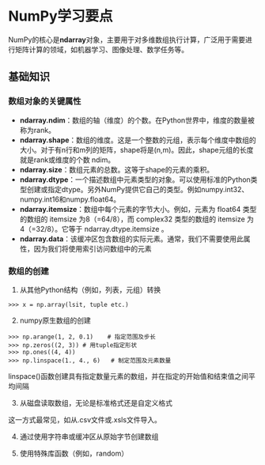 # NumPy学习要点
NumPy的核心是**ndarray**对象，主要用于对多维数组执行计算，广泛用于需要进行矩阵计算的领域，如机器学习、图像处理、数学任务等。

## **基础知识**
### 数组对象的关键属性
- **ndarray.ndim**：数组的轴（维度）的个数。在Python世界中，维度的数量被称为rank。
- **ndarray.shape**：数组的维度。这是一个整数的元组，表示每个维度中数组的大小。对于有n行和m列的矩阵，shape将是(n,m)。因此，shape元组的长度就是rank或维度的个数 ndim。
- **ndarray.size**：数组元素的总数。这等于shape的元素的乘积。
- **ndarray.dtype**：一个描述数组中元素类型的对象。可以使用标准的Python类型创建或指定dtype。另外NumPy提供它自己的类型。例如numpy.int32、numpy.int16和numpy.float64。
- **ndarray.itemsize**：数组中每个元素的字节大小。例如，元素为 float64 类型的数组的 itemsize 为8（=64/8），而 complex32 类型的数组的 itemsize 为4（=32/8）。它等于 ndarray.dtype.itemsize 。
- **ndarray.data**：该缓冲区包含数组的实际元素。通常，我们不需要使用此属性，因为我们将使用索引访问数组中的元素

### 数组的创建
1. 从其他Python结构（例如，列表，元组）转换
```
>>> x = np.array(lsit, tuple etc.)
```
2. numpy原生数组的创建
```
>>> np.arange(1, 2, 0.1)    # 指定范围及步长
>>> np.zeros((2, 3)) # 用tuple指定形状
>>> np.ones((4, 4))
>>> np.linspace(1., 4., 6)   # 制定范围及元素数量
```
linspace()函数创建具有指定数量元素的数组，并在指定的开始值和结束值之间平均间隔

3. 从磁盘读取数组，无论是标准格式还是自定义格式 

这一方式最常见，如从.csv文件或.xsls文件导入。

4. 通过使用字符串或缓冲区从原始字节创建数组

5. 使用特殊库函数（例如，random）